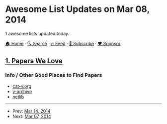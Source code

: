 # Awesome List Updates on Mar 08, 2014

1 awesome lists updated today.

[🏠 Home](/README.md) · [🔍 Search](https://www.trackawesomelist.com/search/) · [🔥 Feed](https://www.trackawesomelist.com/rss.xml) · [📮 Subscribe](https://trackawesomelist.us17.list-manage.com/subscribe?u=d2f0117aa829c83a63ec63c2f&id=36a103854c) · [❤️  Sponsor](https://github.com/sponsors/theowenyoung)



## [1. Papers We Love](/content/papers-we-love/papers-we-love/README.md)

### Info / Other Good Places to Find Papers

*   [cat-v.org](http://doc.cat-v.org/)
*   [y-archive](http://yarchive.net/comp/index.html)
*   [netlib](http://www.netlib.org/)

---

- Prev: [Mar 14, 2014](/content/2014/03/14/README.md)
- Next: [Mar 07, 2014](/content/2014/03/07/README.md)